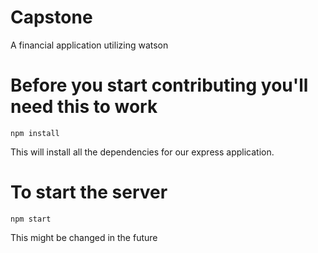 # Capstone
A financial application utilizing watson

# Before you start contributing you'll need this to work
`npm install`

This will install all the dependencies for our express application.

# To start the server
`npm start`

This might be changed in the future
